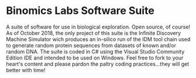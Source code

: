 # Binomics Labs Software Suite

A suite of software for use in biological exploration. Open source, of course! As of October 2018, the only project of this suite is the Infinite Discovery Machine Simulator wich produces an in-silico run of the IDM tool chain used to generate random protein sequences from datasets of known and/or random DNA. The suite is coded in C# using the Visual Studio Community Edition IDE and intended to be used on Windows. Feel free to fork to your heart's content and please pardon the paltry coding practices...they will get better with time!
